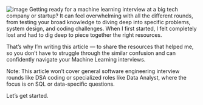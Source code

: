 ![image](https://github.com/user-attachments/assets/aca93ec6-a801-4055-be69-f8e413453721)
Getting ready for a machine learning interview at a big tech company or startup? It can feel overwhelming with all the different rounds, from testing your broad knowledge to diving deep into specific problems, system design, and coding challenges. When I first started, I felt completely lost and had to dig deep to piece together the right resources.

That’s why I’m writing this article — to share the resources that helped me, so you don’t have to struggle through the similar confusion and can confidently navigate your Machine Learning interviews.

Note: This article won’t cover general software engineering interview rounds like DSA coding or specialized roles like Data Analyst, where the focus is on SQL or data-specific questions.

Let’s get started.



